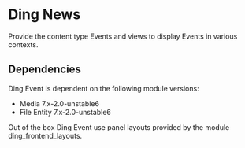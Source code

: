 # Ding News

Provide the content type Events and views to display Events in various contexts.

## Dependencies

Ding Event is dependent on the following module versions:
- Media 7.x-2.0-unstable6
- File Entity 7.x-2.0-unstable6

Out of the box Ding Event use panel layouts provided by the module ding_frontend_layouts.
